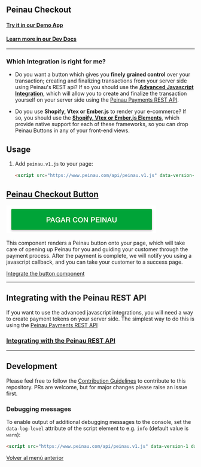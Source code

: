 Peinau Checkout
---------------

#### [Try it in our Demo App](https://quickpay-connect-checkout-web.azurewebsites.net)
#### [Learn more in our Dev Docs](https://github.com/Peinau/peinau-dev-portal)

-----

### Which Integration is right for me?

- Do you want a button which gives you **finely grained control** over your transaction; creating and finalizing transactions from your server
  side using Peinau's REST api? If so you should use the [**Advanced Javascript Integration**](./articles/rest-api/introduction.md), which will allow you to create
  and finalize the transaction yourself on your server side using the [Peinau Payments REST API](./articles/rest-api/introduction.md).

- Do you use **Shopify, Vtex or Ember.js** to render your e-commerce? If so, you should use the [**Shopify, Vtex or Ember.js Elements**](https://github.com/Peinau/peinau-vtex),
  which provide native support for each of these frameworks, so you can drop Peinau Buttons in any of your front-end views.

## Usage

1. Add `peinau.v1.js` to your page:

   ```html
   <script src="https://www.peinau.com/api/peinau.v1.js" data-version-1></script>
   ```


## [Peinau Checkout Button](articles/sdk-button/introduction.md)

![Peinau Checkout](./articles/sdk-button/images/sdk-button-0.png)

This component renders a Peinau button onto your page, which will take care of opening up Peinau for you and guiding your customer through the payment process. After the payment is complete, we will notify you using a javascript callback, and you can take your customer to a success page.

[Integrate the button component](articles/sdk-button/introduction.md)

-----

## Integrating with the Peinau REST API

If you want to use the advanced javascript integrations, you will need a way to create payment tokens on your server side. The simplest way to do this is using the [Peinau Payments REST API](./articles/rest-api/introduction.md)

### [Integrating with the Peinau REST API](./articles/rest-api/introduction.md)

-----

## Development

Please feel free to follow the [Contribution Guidelines](./articles/CONTRIBUTING.md) to contribute to this repository. PRs are welcome, but for major changes please raise an issue first.


### Debugging messages

To enable output of additional debugging messages to the console, set the `data-log-level` attribute of the script element to e.g. `info` (default value is `warn`):

   ```html
   <script src="https://www.peinau.com/api/peinau.v1.js" data-version-1 data-log-level="info"></script>
   ```
   [Volver al menú anterior](Articulos/Pasarela-de-pagos.md)
